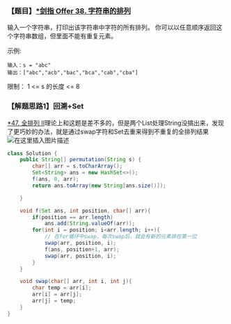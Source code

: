 ### 【题目】[*剑指 Offer 38. 字符串的排列](https://leetcode-cn.com/problems/zi-fu-chuan-de-pai-lie-lcof/)
输入一个字符串，打印出该字符串中字符的所有排列。
你可以以任意顺序返回这个字符串数组，但里面不能有重复元素。

示例:

	输入：s = "abc"
	输出：["abc","acb","bac","bca","cab","cba"]

限制：
1 <= s 的长度 <= 8

### 【解题思路1】回溯+Set
[*47. 全排列 II](https://blog.csdn.net/XunCiy/article/details/108732410)理论上和这题是差不多的，但是两个List处理String没搞出来，发现了更巧妙的办法，就是通过swap字符和Set去重来得到不重复的全排列结果
![在这里插入图片描述](https://img-blog.csdnimg.cn/20200924182930564.png?x-oss-process=image/watermark,type_ZmFuZ3poZW5naGVpdGk,shadow_10,text_aHR0cHM6Ly9ibG9nLmNzZG4ubmV0L1h1bkNpeQ==,size_16,color_FFFFFF,t_70#pic_center)

```java
class Solution {
    public String[] permutation(String s) {
        char[] arr = s.toCharArray();
        Set<String> ans = new HashSet<>();
        f(ans, 0, arr);
        return ans.toArray(new String[ans.size()]);

    }

    void f(Set ans, int position, char[] arr){
        if(position == arr.length)
            ans.add(String.valueOf(arr));
        for(int i = position; i<arr.length; i++){
            // 在for循环中swap，每次swap后，就会有新的元素排在第一位
            swap(arr, position, i);
            f(ans, position+1, arr);
            swap(arr, position, i);
        }
    }

    void swap(char[] arr, int i, int j){
        char temp = arr[i];
        arr[i] = arr[j];
        arr[j] = temp;
    }
}
```